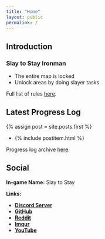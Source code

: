 ```yaml
---
title: "Home"
layout: public
permalink: /
---
```


## Introduction

### Slay to Stay Ironman
- The entire map is locked
- Unlock areas by doing slayer tasks

Full list of rules <a href="/rules/">here</a>.

## Latest Progress Log
{% assign post = site.posts.first %}
- {% include postitem.html %}

Progress log archive <a href="/log/">here</a>.

## Social
**In-game Name:** Slay to Stay

**Links:**
- <a href="https://discord.gg/WxT65U2">**Discord Server**</a>
- <a href="https://github.com/slaytostay/">**GitHub**</a>
- <a href="https://reddit.com/u/slaytostay/">**Reddit**</a>
- <a href="https://slaytostay.imgur.com/">**Imgur**</a>
- <a href="https://www.youtube.com/channel/UCIlbgCxF8eoObH1vXoE1RKA">**YouTube**</a>
